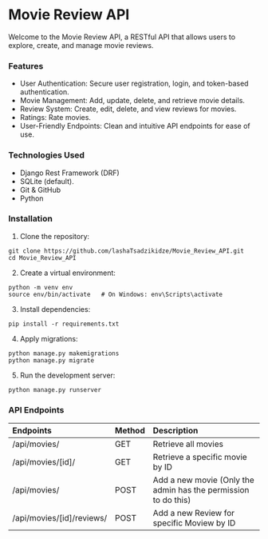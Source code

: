 # Movie Review API
Welcome to the Movie Review API, a RESTful API that allows users to explore, create, and manage movie reviews.

### Features
* User Authentication: Secure user registration, login, and token-based authentication.
* Movie Management: Add, update, delete, and retrieve movie details.
* Review System: Create, edit, delete, and view reviews for movies.
* Ratings: Rate movies.
* User-Friendly Endpoints: Clean and intuitive API endpoints for ease of use.

### Technologies Used
* Django Rest Framework (DRF)
* SQLite (default).
* Git & GitHub
* Python

### Installation
1. Clone the repository:
```
git clone https://github.com/lashaTsadzikidze/Movie_Review_API.git
cd Movie_Review_API
```

2. Create a virtual environment:
```
python -m venv env  
source env/bin/activate   # On Windows: env\Scripts\activate  
```

3. Install dependencies:
```
pip install -r requirements.txt
```

4. Apply migrations:
```
python manage.py makemigrations
python manage.py migrate
```

5. Run the development server:
```
python manage.py runserver
```

### API Endpoints
| Endpoints                 | Method   | Description                                                    |
|:------------------------- |:-------- |:-------------------------------------------------------------- |
| /api/movies/              | GET      | Retrieve all movies                                            |
| /api/movies/[id]/         | GET      | Retrieve a specific movie by ID                                |
| /api/movies/              | POST     | Add a new movie (Only the admin has the permission to do this) |
| /api/movies/[id]/reviews/ | POST     | Add a new Review for specific Moview by ID                     |
